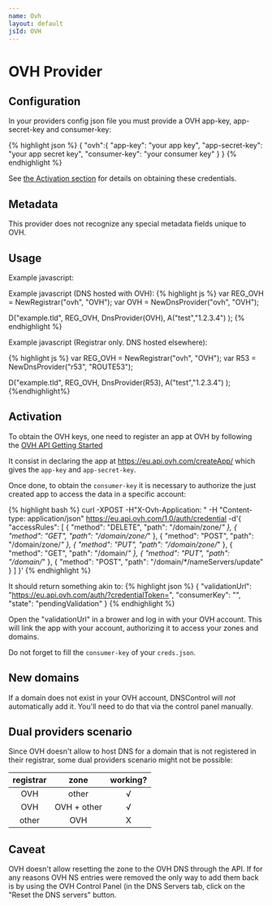 ```yaml
---
name: Ovh
layout: default
jsId: OVH
---
```

# OVH Provider

## Configuration

In your providers config json file you must provide a OVH app-key, app-secret-key and consumer-key:

{% highlight json %}
{
  "ovh":{
    "app-key": "your app key",
    "app-secret-key": "your app secret key",
    "consumer-key": "your consumer key"
  }
}
{% endhighlight %}

See [the Activation section](#activation) for details on obtaining these credentials.

## Metadata

This provider does not recognize any special metadata fields unique to OVH.

## Usage

Example javascript:

Example javascript (DNS hosted with OVH):
{% highlight js %}
var REG_OVH = NewRegistrar("ovh", "OVH");
var OVH = NewDnsProvider("ovh", "OVH");

D("example.tld", REG_OVH, DnsProvider(OVH),
    A("test","1.2.3.4")
);
{% endhighlight %}

Example javascript (Registrar only. DNS hosted elsewhere):

{% highlight js %}
var REG_OVH = NewRegistrar("ovh", "OVH");
var R53 = NewDnsProvider("r53", "ROUTE53");

D("example.tld", REG_OVH, DnsProvider(R53),
    A("test","1.2.3.4")
);
{%endhighlight%}


## Activation

To obtain the OVH keys, one need to register an app at OVH by following the
[OVH API Getting Started](https://api.ovh.com/g934.first_step_with_api)

It consist in declaring the app at https://eu.api.ovh.com/createApp/
which gives the `app-key` and `app-secret-key`.

Once done, to obtain the `consumer-key` it is necessary to authorize the just created app
to access the data in a specific account:

{% highlight bash %}
curl -XPOST -H"X-Ovh-Application: <you-app-key>" -H "Content-type: application/json" https://eu.api.ovh.com/1.0/auth/credential -d'{
  "accessRules": [
    {
      "method": "DELETE",
      "path": "/domain/zone/*"
    },
    {
      "method": "GET",
      "path": "/domain/zone/*"
    },
    {
      "method": "POST",
      "path": "/domain/zone/*"
    },
    {
      "method": "PUT",
      "path": "/domain/zone/*"
    },
    {
      "method": "GET",
      "path": "/domain/*"
    },
    {
      "method": "PUT",
      "path": "/domain/*"
    },
    {
      "method": "POST",
      "path": "/domain/*/nameServers/update"
    }
  ]
}'
{% endhighlight %}

It should return something akin to:
{% highlight json %}
{
  "validationUrl": "https://eu.api.ovh.com/auth/?credentialToken=<long-token>",
  "consumerKey": "<your-consumer-key>",
  "state": "pendingValidation"
}
{% endhighlight %}

Open the "validationUrl" in a brower and log in with your OVH account. This will link the app with your account,
authorizing it to access your zones and domains.

Do not forget to fill the `consumer-key` of your `creds.json`.

## New domains

If a domain does not exist in your OVH account, DNSControl
will *not* automatically add it. You'll need to do that via the
control panel manually.

## Dual providers scenario

Since OVH doesn't allow to host DNS for a domain that is not registered in their registrar, some dual providers
scenario might not be possible:

| registrar | zone        | working? |
|:---------:|:-----------:|:--------:|
|  OVH      | other       |    √     |
|  OVH      | OVH + other |    √     |
|  other    | OVH         |    X     |

## Caveat

OVH doesn't allow resetting the zone to the OVH DNS through the API. If for any reasons OVH NS entries were
removed the only way to add them back is by using the OVH Control Panel (in the DNS Servers tab, click on the "Reset the
DNS servers" button.